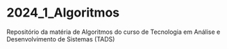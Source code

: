 # 2024_1_Algoritmos
Repositório da matéria de Algoritmos do curso de Tecnologia em Análise e Desenvolvimento de Sistemas (TADS)
